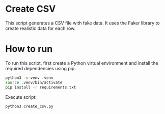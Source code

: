 # Create CSV

This script generates a CSV file with fake data. It uses the Faker library to create realistic data for each row.

# How to run

To run this script, first create a Python virtual environment and install the required dependencies using pip:

```bash
python3 -m venv .venv
source .venv/bin/activate
pip install -r requirements.txt
```

Execute script:

```bash
python3 create_csv.py
```